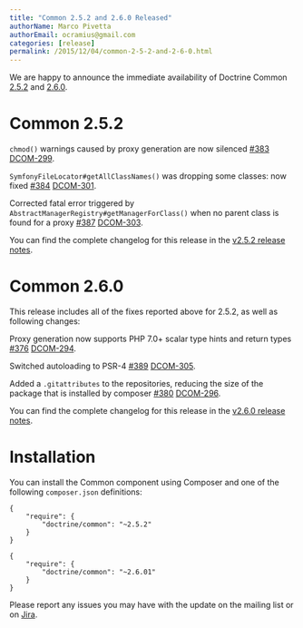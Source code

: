 ```yaml
---
title: "Common 2.5.2 and 2.6.0 Released"
authorName: Marco Pivetta
authorEmail: ocramius@gmail.com
categories: [release]
permalink: /2015/12/04/common-2-5-2-and-2-6-0.html
---
```

We are happy to announce the immediate availability of Doctrine Common
[2.5.2](https://github.com/doctrine/common/releases/tag/v2.5.2) and
[2.6.0](https://github.com/doctrine/common/releases/tag/v2.6.0).

Common 2.5.2
============

`chmod()` warnings caused by proxy generation are now silenced
[\#383](https://github.com/doctrine/common/pull/383)
[DCOM-299](https://github.com/doctrine/common/issues/611).

`SymfonyFileLocator#getAllClassNames()` was dropping some classes: now
fixed [\#384](https://github.com/doctrine/common/pull/384)
[DCOM-301](https://github.com/doctrine/common/issues/615).

Corrected fatal error triggered by
`AbstractManagerRegistry#getManagerForClass()` when no parent class is
found for a proxy [\#387](https://github.com/doctrine/common/pull/387)
[DCOM-303](https://github.com/doctrine/common/issues/617).

You can find the complete changelog for this release in the [v2.5.2
release
notes](https://www.doctrine-project.org/jira/projects/DCOM/versions/10820).

Common 2.6.0
============

This release includes all of the fixes reported above for 2.5.2, as well
as following changes:

Proxy generation now supports PHP 7.0+ scalar type hints and return
types [\#376](https://github.com/doctrine/common/pull/376)
[DCOM-294](https://github.com/doctrine/common/issues/606).

Switched autoloading to PSR-4
[\#389](https://github.com/doctrine/common/pull/389)
[DCOM-305](https://github.com/doctrine/common/issues/619).

Added a `.gitattributes` to the repositories, reducing the size of the
package that is installed by composer
[\#380](https://github.com/doctrine/common/pull/380)
[DCOM-296](https://github.com/doctrine/common/issues/608).

You can find the complete changelog for this release in the [v2.6.0
release
notes](https://www.doctrine-project.org/jira/projects/DCOM/versions/10735).

Installation
============

You can install the Common component using Composer and one of the
following `composer.json` definitions:

~~~~ {.sourceCode .json}
{
    "require": {
        "doctrine/common": "~2.5.2"
    }
}
~~~~

~~~~ {.sourceCode .json}
{
    "require": {
        "doctrine/common": "~2.6.01"
    }
}
~~~~

Please report any issues you may have with the update on the mailing
list or on [Jira](https://www.doctrine-project.org/jira).
